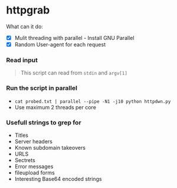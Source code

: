 # httpgrab

What can it do:
+ [x] Mulit threading with parallel - Install GNU Parallel
+ [x] Random User-agent for each request

### Read input
> This script can read from `stdin` and `argv[1]`

### Run the script in parallel
+ `cat probed.txt | parallel --pipe -N1 -j10 python httpdwn.py`
+ Use maximum 2 threads per core

### Usefull strings to grep for
+ Titles
+ Server headers
+ Known subdomain takeovers
+ URLS
+ Sectrets
+ Error messages
+ fileupload forms
+ Interesting Base64 encoded strings
